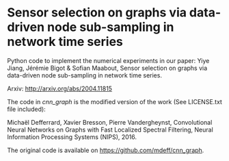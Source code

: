 # Sensor selection on graphs via data-driven node sub-sampling in network time series
Python code to implement the numerical experiments in our paper:
Yiye Jiang, Jérémie Bigot & Sofian Maabout, Sensor selection on graphs via data-driven node sub-sampling in network time series.

Arxiv: http://arxiv.org/abs/2004.11815

The code in *cnn_graph* is the modified version of the work (See LICENSE.txt file included): 

Michaël Defferrard, Xavier Bresson, Pierre Vandergheynst, Convolutional Neural Networks on Graphs with Fast Localized Spectral Filtering, Neural Information Processing Systems (NIPS), 2016.

The original code is available on https://github.com/mdeff/cnn_graph.

